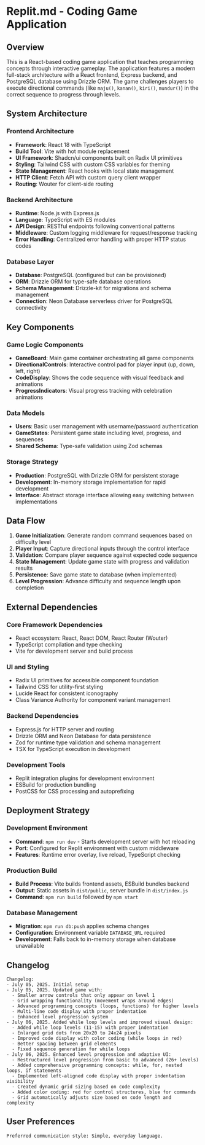 # Replit.md - Coding Game Application

## Overview

This is a React-based coding game application that teaches programming concepts through interactive gameplay. The application features a modern full-stack architecture with a React frontend, Express backend, and PostgreSQL database using Drizzle ORM. The game challenges players to execute directional commands (like `maju()`, `kanan()`, `kiri()`, `mundur()`) in the correct sequence to progress through levels.

## System Architecture

### Frontend Architecture
- **Framework**: React 18 with TypeScript
- **Build Tool**: Vite with hot module replacement
- **UI Framework**: Shadcn/ui components built on Radix UI primitives
- **Styling**: Tailwind CSS with custom CSS variables for theming
- **State Management**: React hooks with local state management
- **HTTP Client**: Fetch API with custom query client wrapper
- **Routing**: Wouter for client-side routing

### Backend Architecture
- **Runtime**: Node.js with Express.js
- **Language**: TypeScript with ES modules
- **API Design**: RESTful endpoints following conventional patterns
- **Middleware**: Custom logging middleware for request/response tracking
- **Error Handling**: Centralized error handling with proper HTTP status codes

### Database Layer
- **Database**: PostgreSQL (configured but can be provisioned)
- **ORM**: Drizzle ORM for type-safe database operations
- **Schema Management**: Drizzle-kit for migrations and schema management
- **Connection**: Neon Database serverless driver for PostgreSQL connectivity

## Key Components

### Game Logic Components
- **GameBoard**: Main game container orchestrating all game components
- **DirectionalControls**: Interactive control pad for player input (up, down, left, right)
- **CodeDisplay**: Shows the code sequence with visual feedback and animations
- **ProgressIndicators**: Visual progress tracking with celebration animations

### Data Models
- **Users**: Basic user management with username/password authentication
- **GameStates**: Persistent game state including level, progress, and sequences
- **Shared Schema**: Type-safe validation using Zod schemas

### Storage Strategy
- **Production**: PostgreSQL with Drizzle ORM for persistent storage
- **Development**: In-memory storage implementation for rapid development
- **Interface**: Abstract storage interface allowing easy switching between implementations

## Data Flow

1. **Game Initialization**: Generate random command sequences based on difficulty level
2. **Player Input**: Capture directional inputs through the control interface
3. **Validation**: Compare player sequence against expected code sequence
4. **State Management**: Update game state with progress and validation results
5. **Persistence**: Save game state to database (when implemented)
6. **Level Progression**: Advance difficulty and sequence length upon completion

## External Dependencies

### Core Framework Dependencies
- React ecosystem: React, React DOM, React Router (Wouter)
- TypeScript compilation and type checking
- Vite for development server and build process

### UI and Styling
- Radix UI primitives for accessible component foundation
- Tailwind CSS for utility-first styling
- Lucide React for consistent iconography
- Class Variance Authority for component variant management

### Backend Dependencies
- Express.js for HTTP server and routing
- Drizzle ORM and Neon Database for data persistence
- Zod for runtime type validation and schema management
- TSX for TypeScript execution in development

### Development Tools
- Replit integration plugins for development environment
- ESBuild for production bundling
- PostCSS for CSS processing and autoprefixing

## Deployment Strategy

### Development Environment
- **Command**: `npm run dev` - Starts development server with hot reloading
- **Port**: Configured for Replit environment with custom middleware
- **Features**: Runtime error overlay, live reload, TypeScript checking

### Production Build
- **Build Process**: Vite builds frontend assets, ESBuild bundles backend
- **Output**: Static assets in `dist/public`, server bundle in `dist/index.js`
- **Command**: `npm run build` followed by `npm start`

### Database Management
- **Migration**: `npm run db:push` applies schema changes
- **Configuration**: Environment variable `DATABASE_URL` required
- **Development**: Falls back to in-memory storage when database unavailable

## Changelog

```
Changelog:
- July 05, 2025. Initial setup
- July 05, 2025. Updated game with:
  - Smaller arrow controls that only appear on level 1
  - Grid wrapping functionality (movement wraps around edges)
  - Advanced programming concepts (loops, functions) for higher levels
  - Multi-line code display with proper indentation
  - Enhanced level progression system
- July 06, 2025. Added while loop levels and improved visual design:
  - Added while loop levels (11-15) with proper indentation
  - Enlarged grid dots from 20x20 to 24x24 pixels
  - Improved code display with color coding (while loops in red)
  - Better spacing between grid elements
  - Fixed sequence generation for while loops
- July 06, 2025. Enhanced level progression and adaptive UI:
  - Restructured level progression from basic to advanced (26+ levels)
  - Added comprehensive programming concepts: while, for, nested loops, if statements
  - Implemented left-aligned code display with proper indentation visibility
  - Created dynamic grid sizing based on code complexity
  - Added color coding: red for control structures, blue for commands
  - Grid automatically adjusts size based on code length and complexity
```

## User Preferences

```
Preferred communication style: Simple, everyday language.
```